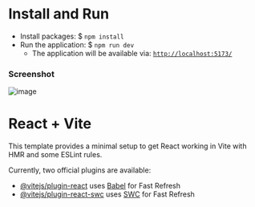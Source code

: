 # Install and Run

- Install packages: $ `npm install`
- Run the application: $ `npm run dev`
  - The application will be available via: [`http://localhost:5173/`](http://localhost:5173/)

### Screenshot
![image](https://github.com/user-attachments/assets/953c7ce2-0cf9-41ba-a902-4251fa9e55bf)


# React + Vite

This template provides a minimal setup to get React working in Vite with HMR and some ESLint rules.

Currently, two official plugins are available:

- [@vitejs/plugin-react](https://github.com/vitejs/vite-plugin-react/blob/main/packages/plugin-react/README.md) uses [Babel](https://babeljs.io/) for Fast Refresh
- [@vitejs/plugin-react-swc](https://github.com/vitejs/vite-plugin-react-swc) uses [SWC](https://swc.rs/) for Fast Refresh
